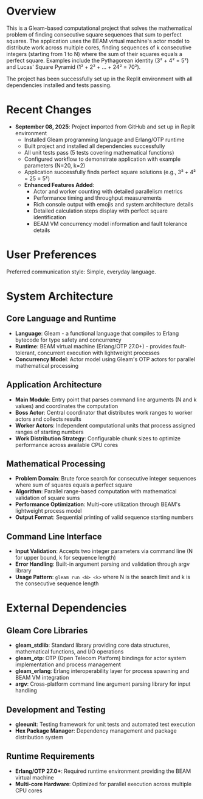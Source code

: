 # Overview

This is a Gleam-based computational project that solves the mathematical problem of finding consecutive square sequences that sum to perfect squares. The application uses the BEAM virtual machine's actor model to distribute work across multiple cores, finding sequences of k consecutive integers (starting from 1 to N) where the sum of their squares equals a perfect square. Examples include the Pythagorean identity (3² + 4² = 5²) and Lucas' Square Pyramid (1² + 2² + ... + 24² = 70²).

The project has been successfully set up in the Replit environment with all dependencies installed and tests passing.

# Recent Changes

- **September 08, 2025**: Project imported from GitHub and set up in Replit environment
  - Installed Gleam programming language and Erlang/OTP runtime 
  - Built project and installed all dependencies successfully
  - All unit tests pass (5 tests covering mathematical functions)
  - Configured workflow to demonstrate application with example parameters (N=20, k=2)
  - Application successfully finds perfect square solutions (e.g., 3² + 4² = 25 = 5²)
  - **Enhanced Features Added**: 
    - Actor and worker counting with detailed parallelism metrics
    - Performance timing and throughput measurements
    - Rich console output with emojis and system architecture details
    - Detailed calculation steps display with perfect square identification
    - BEAM VM concurrency model information and fault tolerance details

# User Preferences

Preferred communication style: Simple, everyday language.

# System Architecture

## Core Language and Runtime
- **Language**: Gleam - a functional language that compiles to Erlang bytecode for type safety and concurrency
- **Runtime**: BEAM virtual machine (Erlang/OTP 27.0+) - provides fault-tolerant, concurrent execution with lightweight processes
- **Concurrency Model**: Actor model using Gleam's OTP actors for parallel mathematical processing

## Application Architecture
- **Main Module**: Entry point that parses command line arguments (N and k values) and coordinates the computation
- **Boss Actor**: Central coordinator that distributes work ranges to worker actors and collects results
- **Worker Actors**: Independent computational units that process assigned ranges of starting numbers
- **Work Distribution Strategy**: Configurable chunk sizes to optimize performance across available CPU cores

## Mathematical Processing
- **Problem Domain**: Brute force search for consecutive integer sequences where sum of squares equals a perfect square
- **Algorithm**: Parallel range-based computation with mathematical validation of square sums
- **Performance Optimization**: Multi-core utilization through BEAM's lightweight process model
- **Output Format**: Sequential printing of valid sequence starting numbers

## Command Line Interface
- **Input Validation**: Accepts two integer parameters via command line (N for upper bound, k for sequence length)
- **Error Handling**: Built-in argument parsing and validation through argv library
- **Usage Pattern**: `gleam run <N> <k>` where N is the search limit and k is the consecutive sequence length

# External Dependencies

## Gleam Core Libraries
- **gleam_stdlib**: Standard library providing core data structures, mathematical functions, and I/O operations
- **gleam_otp**: OTP (Open Telecom Platform) bindings for actor system implementation and process management
- **gleam_erlang**: Erlang interoperability layer for process spawning and BEAM VM integration
- **argv**: Cross-platform command line argument parsing library for input handling

## Development and Testing
- **gleeunit**: Testing framework for unit tests and automated test execution
- **Hex Package Manager**: Dependency management and package distribution system

## Runtime Requirements
- **Erlang/OTP 27.0+**: Required runtime environment providing the BEAM virtual machine
- **Multi-core Hardware**: Optimized for parallel execution across multiple CPU cores